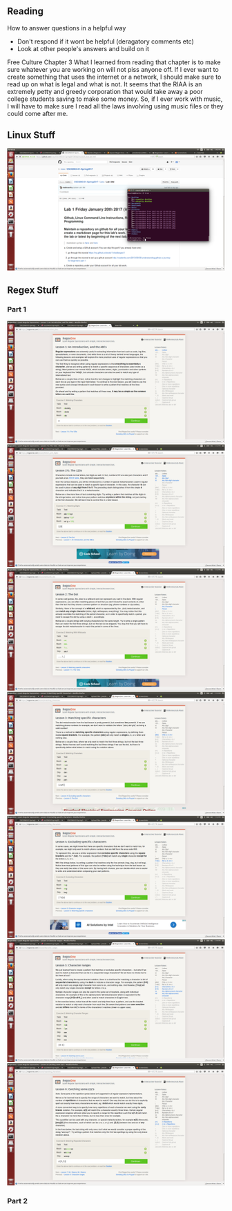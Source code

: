 ## Reading
How to answer questions in a helpful way
  - Don't respond if it wont be helpful (deragatory comments etc)
  - Look at other people's answers and build on it
  
Free Culture Chapter 3
  What I learned from reading that chapter is to make sure whatever you are working on will not piss anyone off.
  If I ever want to create something that uses the internet or a network, I should make sure to read up on what is legal
  and what is not. It seems that the RIAA is an extremely petty and greedy corporation that would take away a poor college
  students saving to make some money. So, if I ever work with music, I will have to make sure I read all the laws involving
  using music files or they could come after me.
  
## Linux Stuff
![linuxtree](images/tree.png)

## Regex Stuff
### Part 1
![regex](images/regex1.png)
![regex](images/regex1.5.png)
![regex](images/regex2.png)
![regex](images/regex3.png)
![regex](images/regex4.png)
![regex](images/regex5.png)
![regex](images/regex6.png)

### Part 2
